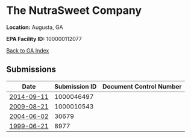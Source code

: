# The NutraSweet Company

**Location:** Augusta, GA

**EPA Facility ID:** 100000112077

[Back to GA Index](../../index.md)

## Submissions

| Date | Submission ID | Document Control Number |
|------|--------------|-------------------------|
| [2014-09-11](submissions/1000046497.md) | 1000046497 |  |
| [2009-08-21](submissions/1000010543.md) | 1000010543 |  |
| [2004-06-02](submissions/30679.md) | 30679 |  |
| [1999-06-21](submissions/8977.md) | 8977 |  |
